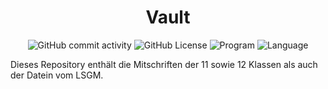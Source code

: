 <h1 align="center">Vault</h1>

<div align="center">
	<img alt="GitHub commit activity" src="https://img.shields.io/github/commit-activity/y/Kiyotoko/vault">
	<img alt="GitHub License" src="https://img.shields.io/github/license/Kiyotoko/vault"> 
    <img alt="Program" src="https://img.shields.io/badge/written_in-Markdown-darkblue">
    <img alt="Language" src="https://img.shields.io/badge/language-Deutsch-crimson">
</div>

Dieses Repository enthält die Mitschriften der 11 sowie 12 Klassen als auch der Datein vom LSGM.